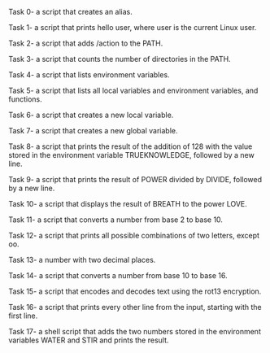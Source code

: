 Task 0- a script that creates an alias.



Task 1- a script that prints hello user, where user is the current Linux user.



Task 2- a script that adds /action to the PATH.



Task 3- a script that counts the number of directories in the PATH.



Task 4- a script that lists environment variables.



Task 5- a script that lists all local variables and environment variables, and functions.



Task 6- a script that creates a new local variable.



Task 7- a script that creates a new global variable.



Task 8- a script that prints the result of the addition of 128 with the value stored in the environment variable TRUEKNOWLEDGE, followed by a new line.



Task 9- a script that prints the result of POWER divided by DIVIDE, followed by a new line.



Task 10- a script that displays the result of BREATH to the power LOVE.



Task 11- a script that converts a number from base 2 to base 10.



Task 12- a script that prints all possible combinations of two letters, except oo.



Task 13- a number with two decimal places.



Task 14- a script that converts a number from base 10 to base 16.


Task 15- a script that encodes and decodes text using the rot13 encryption.



Task 16- a script that prints every other line from the input, starting with the first line.



Task 17- a shell script that adds the two numbers stored in the environment variables WATER and STIR and prints the result.
